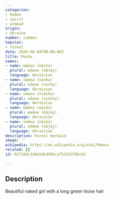 ```yaml
---
categories:
- demon
- spirit
- undead
origin:
- Ukraine
number: common
habitat:
- forest
date: 2020-06-04T00:00:00Z
title: Mavka
names:
- name: ма́вка (mávka)
  plural: ма́вки (mávky)
  language: Ukrainian
- name: на́вка (návka)
  plural: на́вки (navky)
  language: Ukrainian
- name: ня́вка (niávka)
  plural: ня́вки (niávky)
  language: Ukrainian
- name: ма́йка (májka)
  plural: майки (májky)
  language: Ukrainian
- name: не́йка (néjka)
  plural: не́йки (néjky)
  language: Ukrainian
description: Forest mermaid
image: ''
wikipedia: https://en.wikipedia.org/wiki/Мавка
related: []
id: 92f36dc320e54bd99bca752423f66c6c

---
```

## Description

Beautiful naked girl with a long green loose hair
